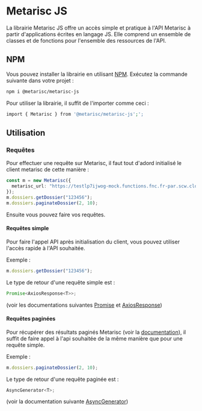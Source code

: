 # Metarisc JS

La librairie Metarisc JS offre un accès simple et pratique à l'API Metarisc à partir d'applications écrites en langage JS. Elle comprend un ensemble de classes et de fonctions pour l'ensemble des ressources de l'API.

## NPM

Vous pouvez installer la librairie en utilisant [NPM](https://www.npmjs.com). Exécutez la commande suivante dans votre projet :

```bash
npm i @metarisc/metarisc-js
```

Pour utiliser la librairie, il suffit de l'importer comme ceci :

```php
import { Metarisc } from '@metarisc/metarisc-js';';
```

## Utilisation

### Requêtes

Pour effectuer une requête sur Metarisc, il faut tout d'adord initialisé le client metarisc de cette manière :

```ts
const m = new Metarisc({
  metarisc_url: "https://testlp7ijwog-mock.functions.fnc.fr-par.scw.cloud/", // url de l'api
});
m.dossiers.getDossier("123456");
m.dossiers.paginateDossier(2, 10);
```

Ensuite vous pouvez faire vos requêtes.

#### Requêtes simple

Pour faire l'appel API après initialisation du client, vous pouvez utiliser l'accès rapide à l'API souhaitée.

Exemple :

```ts
m.dossiers.getDossier("123456");
```

Le type de retour d'une requête simple est :

```ts
Promise<AxiosResponse<T>>;
```

(voir les documentations suivantes [Promise](https://developer.mozilla.org/fr/docs/Web/JavaScript/Reference/Global_Objects/Promise) et [AxiosResponse](https://axios-http.com/docs/res_schema))

#### Requêtes paginées

Pour récupérer des résultats paginés Metarisc (voir la [documentation](http://metarisc.fr/docs/api/#/#pagination)), il suffit de faire appel à l'api souhaitée de la même manière que pour une requête simple.

Exemple :

```ts
m.dossiers.paginateDossier(2, 10);
```

Le type de retour d'une requête paginée est :

```ts
AsyncGenerator<T>;
```

(voir la documentation suivante [AsyncGenerator](https://developer.mozilla.org/en-US/docs/Web/JavaScript/Reference/Global_Objects/AsyncGenerator))
